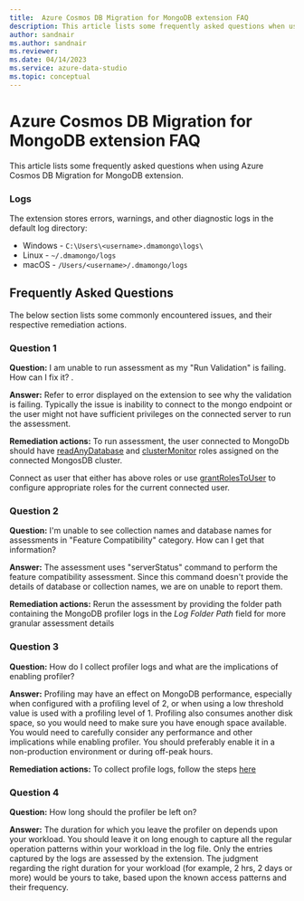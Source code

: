 ```yaml
---
title:  Azure Cosmos DB Migration for MongoDB extension FAQ
description: This article lists some frequently asked questions when using Azure Cosmos DB Migration for MongoDB extension.
author: sandnair
ms.author: sandnair
ms.reviewer: 
ms.date: 04/14/2023
ms.service: azure-data-studio
ms.topic: conceptual
---
```


# Azure Cosmos DB Migration for MongoDB extension FAQ

This article lists some frequently asked questions when using Azure Cosmos DB Migration for MongoDB extension.

### Logs

The extension stores errors, warnings, and other diagnostic logs in the default log directory:

- Windows - `C:\Users\<username>.dmamongo\logs\`
- Linux - `~/.dmamongo/logs`
- macOS - `/Users/<username>/.dmamongo/logs`

## Frequently Asked Questions

The below section lists some commonly encountered issues, and their respective remediation actions.
### Question 1

**Question:** I am unable to run assessment as my "Run Validation" is failing. How can I fix it? .

**Answer:** Refer to error displayed on the extension to see why the validation is failing. Typically the issue is inability to connect to the mongo endpoint or the user might not have sufficient privileges on the connected server to run the assessment.

**Remediation actions:** To run assessment, the user connected to MongoDb should have [readAnyDatabase](https://www.mongodb.com/docs/manual/reference/built-in-roles/#mongodb-authrole-readAnyDatabase) and [clusterMonitor](https://www.mongodb.com/docs/manual/reference/built-in-roles/#mongodb-authrole-clusterMonitor) roles assigned on the connected MongosDB cluster.  

Connect as user that either has above roles or use [grantRolesToUser](https://www.mongodb.com/docs/manual/reference/method/db.grantRolesToUser/) to configure appropriate roles for the current connected user.

### Question 2

**Question:**  I'm unable to see collection names and database names for assessments in "Feature Compatibility" category. How can I get that information?

**Answer:** The assessment uses "serverStatus" command to perform the feature compatibility assessment. Since this command doesn't provide the details of database or collection names, we are on unable to report them.

 **Remediation actions:** Rerun the assessment by providing the folder path containing the MongoDB profiler logs in the *Log Folder Path* field for more granular assessment details 
 
 ### Question 3
 
**Question:** How do I collect profiler logs and what are the implications of enabling profiler? 

**Answer:** Profiling may have an effect on MongoDB performance, especially when configured with a profiling level of 2, or when using a low threshold value is used with a profiling level of 1. Profiling also consumes another disk space, so you would need to make sure you have enough space available. You would need to carefully consider any performance and other implications while enabling profiler. You should preferably enable it in a non-production environment or during off-peak hours. 

**Remediation actions:** To collect profile logs, follow the steps [here](https://www.mongodb.com/docs/manual/tutorial/manage-the-database-profiler/)

 ### Question 4
 
**Question:** How long should the profiler be left on?

**Answer:** The duration for which you leave the profiler on depends upon your workload. You should leave it on long enough to capture all the regular operation patterns within your workload in the log file. Only the entries captured by the logs are assessed by the extension. The judgment regarding the right duration for your workload (for example, 2 hrs, 2 days or more) would be yours to take, based upon the known access patterns and their frequency. 
